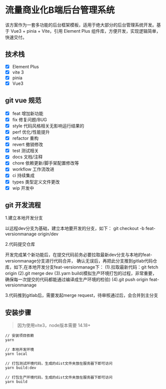 # 流量商业化B端后台管理系统

该方案作为一套多功能的后台框架模板，适用于绝大部分的后台管理系统开发。基于 Vue3 + pinia + Vite，引用 Element Plus 组件库，方便开发，实现逻辑简单，快速交付。

## 技术栈

-   [x] Element Plus
-   [x] vite 3
-   [x] pinia
-   [x] Vue3

## git vue 规范

-   [x] feat 增加新功能
-   [x] fix 修复问题/BUG
-   [x] style 代码风格相关无影响运行结果的
-   [x] perf 优化/性能提升
-   [x] refactor 重构
-   [x] revert 撤销修改
-   [x] test 测试相关
-   [x] docs 文档/注释
-   [x] chore 依赖更新/脚手架配置修改等
-   [x] workflow 工作流改进
-   [x] ci 持续集成
-   [x] types 类型定义文件更改
-   [x] wip 开发中

## git 开发流程

1.建立本地开发分支

以远程dev分支为基础，建立本地要开发的分支，如下：
git checkout -b feat-versionmanage origin/dev

2.代码提交仓库

开发完成某个新功能后，在提交代码前务必要拉取最新dev分支与本地的feat-versionmanage分支进行代码合并，
确认无误后，再把此分支推到gitlab代码仓库，如下,在本地开发分支feat-versionmanage下：
(1).拉取最新代码：git fetch origin
(2).git merge dev
(3).yarn build(模拟生产环境打包的过程，非常重要，确保每一次提交的代码都能通过编译成生产环境的检验)
(4).git push origin feat-versionmanage

3.代码推到gitlab后，需要发起merge request，待审核通过后，会合并到主分支

## 安装步骤
> 因为使用vite3，node版本需要 14.18+

```
// 安装项目依赖
yarn

// 本地开发环境
yarn local

// 打包测试环境代码，生成的dist文件夹放在服务器下即可访问
yarn build:dev

// 打包生产环境代码，生成的dist文件夹放在服务器下即可访问
yarn build
